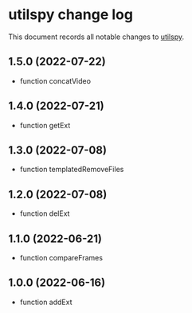 # utilspy change log

This document records all notable changes to
[utilspy](https://github.com/Genzo4/utilspy).

## 1.5.0 (2022-07-22)

- function concatVideo

## 1.4.0 (2022-07-21)

- function getExt

## 1.3.0 (2022-07-08)

- function templatedRemoveFiles

## 1.2.0 (2022-07-08)

- function delExt

## 1.1.0 (2022-06-21)

- function compareFrames

## 1.0.0 (2022-06-16)

- function addExt
